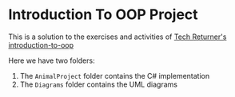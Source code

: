 # Introduction To OOP Project

This is a solution to the exercises and activities of [Tech Returner's introduction-to-oop](https://github.com/techreturners/introduction-to-oop)

Here we have two folders:

1. The `AnimalProject` folder contains the C# implementation
2. The `Diagrams` folder contains the UML diagrams
